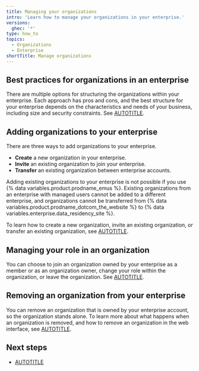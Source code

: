 ```yaml
---
title: Managing your organizations
intro: 'Learn how to manage your organizations in your enterprise.'
versions:
  ghec: '*'
type: how_to
topics:
  - Organizations
  - Enterprise
shortTitle: Manage organizations
---
```


## Best practices for organizations in an enterprise

There are multiple options for structuring the organizations within your enterprise. Each approach has pros and cons, and the best structure for your enterprise depends on the characteristics and needs of your business, including size and security constraints. See [AUTOTITLE](/admin/managing-accounts-and-repositories/managing-organizations-in-your-enterprise/best-practices-for-structuring-organizations-in-your-enterprise).

## Adding organizations to your enterprise

There are three ways to add organizations to your enterprise.

* **Create** a new organization in your enterprise.
* **Invite** an existing organization to join your enterprise.
* **Transfer** an existing organization between enterprise accounts.

Adding existing organizations to your enterprise is not possible if you use {% data variables.product.prodname_emus %}. Existing organizations from an enterprise with managed users cannot be added to a different enterprise, and organizations cannot be transferred from {% data variables.product.prodname_dotcom_the_website %} to {% data variables.enterprise.data_residency_site %}.

To learn how to create a new organization, invite an existing organization, or transfer an existing organization, see [AUTOTITLE](/admin/managing-accounts-and-repositories/managing-organizations-in-your-enterprise/adding-organizations-to-your-enterprise).

## Managing your role in an organization

You can choose to join an organization owned by your enterprise as a member or as an organization owner, change your role within the organization, or leave the organization. See [AUTOTITLE](/admin/user-management/managing-organizations-in-your-enterprise/managing-your-role-in-an-organization-owned-by-your-enterprise).

## Removing an organization from your enterprise

You can remove an organization that is owned by your enterprise account, so the organization stands alone. To learn more about what happens when an organization is removed, and how to remove an organization in the web interface, see [AUTOTITLE](/admin/managing-accounts-and-repositories/managing-organizations-in-your-enterprise/removing-organizations-from-your-enterprise).

## Next steps

* [AUTOTITLE](/enterprise-onboarding/setting-up-organizations-and-teams/creating-teams)
